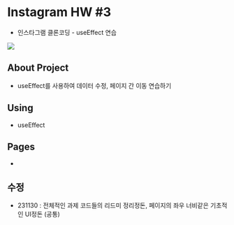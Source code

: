 # Instagram HW #3

 - 인스타그램 클론코딩 - useEffect 연습 <br>
 <img src="./public/img/insta_ss.png">

## About Project

 - useEffect를 사용하여 데이터 수정, 페이지 간 이동 연습하기

## Using

 - useEffect

## Pages

 - 

## 수정

 - 231130 : 전체적인 과제 코드들의 리드미 정리정돈, 페이지의 좌우 너비같은 기초적인 UI정돈 (공통)
